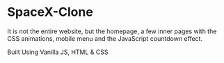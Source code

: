 # SpaceX-Clone

It is not the entire website, but the homepage, a few inner pages with the CSS animations, mobile menu and the JavaScript countdown effect.

Built Using Vanilla JS, HTML & CSS
